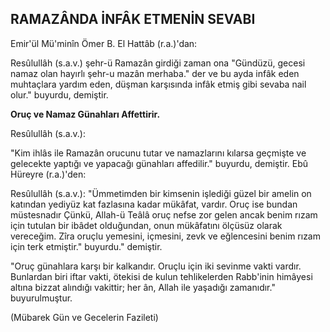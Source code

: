 ## RAMAZÂNDA İNFÂK ETMENİN SEVABI

Emir'ül Mü'minîn Ömer B. El Hattâb (r.a.)'dan:

Resûlullâh (s.a.v.) şehr-ü Ramazân girdiği zaman ona "Gündüzü, gecesi namaz olan hayırlı şehr-u mazân merhaba." der ve bu ayda infâk eden muhtaç­lara yardım eden, düşman karşısında infâk etmiş gibi sevaba nail olur." buyurdu, demiştir.

**Oruç ve Namaz Günahları Affettirir.**

Resûlullâh (s.a.v.):

"Kim ihlâs ile Ramazân orucunu tutar ve namazlarını kılarsa geçmişte ve gelecekte yaptığı ve yapacağı günahları affedilir." buyurdu, demiştir. Ebû Hüreyre (r.a.)'den:

Resûlullâh (s.a.v.): "Ümmetimden bir kimsenin iş­lediği güzel bir amelin on katından yediyüz kat fazla­sına kadar mükâfat, vardır. Oruç ise bundan müstes­nadır Çünkü, Allah-ü Teâlâ oruç nefse zor gelen an­cak benim rızam için tutulan bir ibâdet olduğundan, onun mükâfatını ölçüsüz olarak vereceğim. Zîra oruç­lu yemesini, içmesini, zevk ve eğlencesini benim rı­zam için terk etmiştir." buyurdu." demiştir.

"Oruç günahlara karşı bir kalkandır. Oruçlu için iki sevinme vakti vardır. Bunlardan biri iftar vakti, öteki­si de kulun tehlikelerden Rabb'inin himâyesi altına bizzat alındığı vakittir; her ân, Allah ile yaşadığı za­manıdır." buyurulmuştur.

(Mübarek Gün ve Gecelerin Fazileti)
